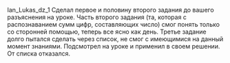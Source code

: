 Ian_Lukas_dz_1
Сделал первое и половину второго задания до вашего разъяснения на уроке. Часть второго задания (та, которая с распознаванием сумм цифр, составляющих число) смог понять только со сторонней помощью, теперь все ясно как день. Третье задание долго пытался сделать через список, не смог с имеющимися на данный момент знаниями. Подсмотрел на уроке и применил в своем решении. От списка отказался.
